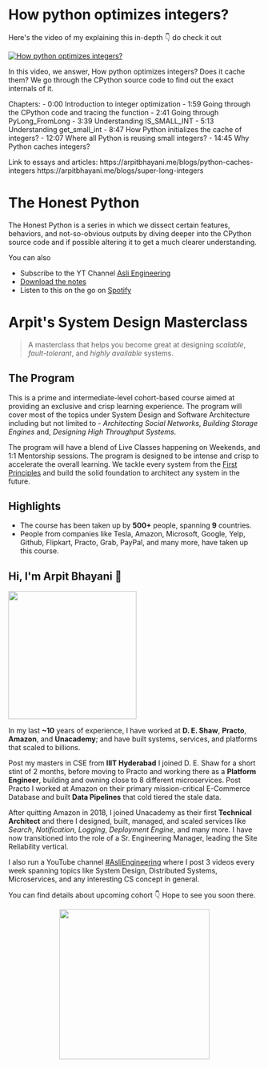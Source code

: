 How python optimizes integers?
===



<p>Here's the video of my explaining this in-depth 👇‍ do check it out</p>

[![How python optimizes integers?](https://i.ytimg.com/vi/6mhXGEXRXG0/mqdefault.jpg)](https://www.youtube.com/watch?v=6mhXGEXRXG0)

<p>In this video, we answer, How python optimizes integers? Does it cache them? We go through the CPython source code to find out the exact internals of it.</p>
<p>Chapters:
 - 0:00 Introduction to integer optimization
 - 1:59 Going through the CPython code and tracing the function
 - 2:41 Going through PyLong_FromLong
 - 3:39 Understanding IS_SMALL_INT
 - 5:13 Understanding get_small_int
 - 8:47 How Python initializes the cache of integers?
 - 12:07 Where all Python is reusing small integers?
 - 14:45 Why Python caches integers?</p>
<p>Link to essays and articles:
https://arpitbhayani.me/blogs/python-caches-integers
https://arpitbhayani.me/blogs/super-long-integers</p>
<h1>The Honest Python</h1>
<p>The Honest Python is a series in which we dissect certain features, behaviors, and not-so-obvious outputs by diving deeper into the CPython source code and if possible altering it to get a much clearer understanding.</p>

You can also
 - Subscribe to the YT Channel [Asli Engineering](https://youtube.com/c/ArpitBhayani)
 - [Download the notes]()
 - Listen to this on the go on [Spotify](https://open.spotify.com/show/7qMoamm2iZQrsPVm6IQLoD)

# Arpit's System Design Masterclass

> A masterclass that helps you become great at designing _scalable_, _fault-tolerant_, and _highly available_ systems.

## The Program

This is a prime and intermediate-level cohort-based course aimed at providing an exclusive and crisp learning experience. The program will cover most of the topics under System Design and Software Architecture including but not limited to - _Architecting Social Networks_, _Building Storage Engines_ and, _Designing High Throughput Systems_.

The program will have a blend of Live Classes happening on Weekends, and 1:1 Mentorship sessions. The program is designed to be intense and crisp to accelerate the overall learning. We tackle every system from the [First Principles](https://en.wikipedia.org/wiki/First_principle) and build the solid foundation to architect any system in the future.


## Highlights

 - The course has been taken up by __500+__ people, spanning __9__ countries.
 - People from companies like Tesla, Amazon, Microsoft, Google, Yelp, Github, Flipkart, Practo, Grab, PayPal, and many more, have taken up this course.


## Hi, I'm Arpit Bhayani 👋

<img width="256px" src="https://arpitbhayani.me/static/img/arpit.jpg" />

In my last **~10** years of experience, I have worked at **D. E. Shaw**, **Practo**, **Amazon**, and **Unacademy**; and have built systems, services, and platforms that scaled to billions.

Post my masters in CSE from **IIIT Hyderabad** I joined D. E. Shaw for a short stint of 2 months, before moving to Practo and working there as a **Platform Engineer**, building and owning close to 8 different microservices. Post Practo I worked at Amazon on their primary mission-critical E-Commerce Database and built **Data Pipelines** that cold tiered the stale data.

After quitting Amazon in 2018, I joined Unacademy as their first **Technical Architect** and there I designed, built, managed, and scaled services like _Search_, _Notification_, _Logging_, _Deployment Engine_, and many more. I have now transitioned into the role of a Sr. Engineering Manager, leading the Site Reliability vertical.

I also run a YouTube channel [#AsliEngineering](https://www.youtube.com/c/ArpitBhayani) where I post 3 videos every week spanning topics like System Design, Distributed Systems, Microservices, and any interesting CS concept in general.

You can find details about upcoming cohort 👇‍ Hope to see you soon there.

<center>
<a target="_blank" href="https://arpitbhayani.me/masterclass">
<img src="https://user-images.githubusercontent.com/4745789/137859181-d4499cf4-ce65-4466-8b88-a078ece0f081.PNG" width="300px" />
</a>
</center>